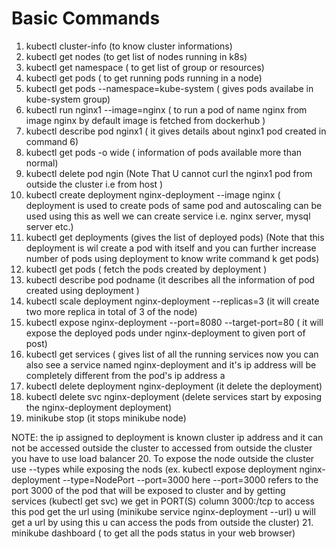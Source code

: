 # Basic Commands
1.  kubectl cluster-info (to know cluster informations)
2.  kubectl get nodes (to get list of nodes running in k8s)
3.  kubectl get namespace ( to get list of group or resources)
4.  kubectl get pods ( to get running pods running in a node)
5.  kubectl get pods --namespace=kube-system ( gives pods availabe in kube-system group)
6.  kubectl run nginx1 --image=nginx ( to run a pod of name nginx from image nginx by default image is fetched from dockerhub )
7.  kubectl describe pod nginx1 ( it gives details about nginx1 pod created in command 6)
8.  kubectl get pods -o wide ( information of pods available more than normal)
9.  kubectl delete pod ngin                                                                                           (Note That U cannot curl the nginx1 pod from outside the cluster i.e from host )
10.  kubectl create deployment nginx-deployment --image nginx ( deployment is used to create pods of same pod and autoscaling can be used using this as well we can create service i.e. nginx server, mysql server etc.)
11.   kubectl get deployments (gives the list of deployed pods)
     (Note that this deployment is wil create a pod with itself and you can further increase number of pods using deployment to know write command k get pods)
12. kubectl get pods ( fetch the pods created by deployment )
13. kubectl describe pod podname (it describes all the information of pod created using deployment )
14. kubectl scale deployment nginx-deployment --replicas=3 (it will create two more replica in total of 3 of the node)
15. kubectl expose nginx-deployment --port=8080 --target-port=80 ( it will expose the deployed pods under nginx-deployment to given port of post)
16. kubectl get services ( gives list of all the running services now you can also see a service named nginx-deployment and it's ip address will be completely different from the pod's ip address a
17. kubectl delete deployment nginx-deployment (it delete the deployment)
18. kubectl delete svc nginx-deployment (delete services start by exposing the nginx-deployment deployment)
19. minikube stop (it stops minikube node)

NOTE: the ip assigned to deployment is known cluster ip address and it can not be accessed outside the cluster to accessed from outside the cluster you have to use load balancer
20. To expose the node outside the cluster use --types while exposing the nods
    (ex. kubectl expose deployment nginx-deployment --type=NodePort --port=3000
    here --port=3000 refers to the port 3000 of the pod that will be exposed to cluster  and by getting    
    services  (kubectl get svc) we get  in PORT(S) column 3000:<any port no>/tcp
     to access this pod get the url using (minikube service nginx-deployment  --url) 
     u will get a url by using this u can access the pods from outside the cluster)
21. minikube dashboard ( to get all the pods status in your web browser)
     
